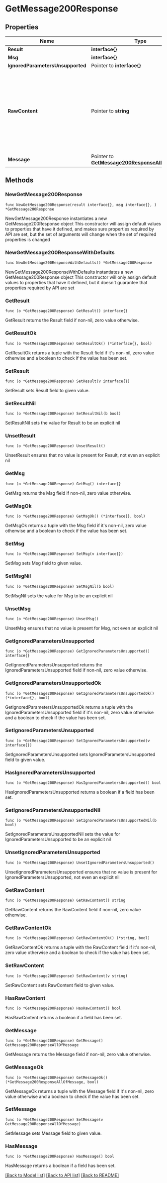# GetMessage200Response

## Properties

Name | Type | Description | Notes
------------ | ------------- | ------------- | -------------
**Result** | **interface{}** |  | 
**Msg** | **interface{}** |  | 
**IgnoredParametersUnsupported** | Pointer to **interface{}** |  | [optional] 
**RawContent** | Pointer to **string** | The raw Markdown content of the message.  See the help center article on [message formatting](/help/format-your-message-using-markdown) for details on Zulip-flavored Markdown.  **Deprecated** and to be removed once no longer required for legacy clients. Modern clients should prefer passing &#x60;\&quot;apply_markdown\&quot;: false&#x60; to request raw message content.  | [optional] 
**Message** | Pointer to [**GetMessage200ResponseAllOfMessage**](GetMessage200ResponseAllOfMessage.md) |  | [optional] 

## Methods

### NewGetMessage200Response

`func NewGetMessage200Response(result interface{}, msg interface{}, ) *GetMessage200Response`

NewGetMessage200Response instantiates a new GetMessage200Response object
This constructor will assign default values to properties that have it defined,
and makes sure properties required by API are set, but the set of arguments
will change when the set of required properties is changed

### NewGetMessage200ResponseWithDefaults

`func NewGetMessage200ResponseWithDefaults() *GetMessage200Response`

NewGetMessage200ResponseWithDefaults instantiates a new GetMessage200Response object
This constructor will only assign default values to properties that have it defined,
but it doesn't guarantee that properties required by API are set

### GetResult

`func (o *GetMessage200Response) GetResult() interface{}`

GetResult returns the Result field if non-nil, zero value otherwise.

### GetResultOk

`func (o *GetMessage200Response) GetResultOk() (*interface{}, bool)`

GetResultOk returns a tuple with the Result field if it's non-nil, zero value otherwise
and a boolean to check if the value has been set.

### SetResult

`func (o *GetMessage200Response) SetResult(v interface{})`

SetResult sets Result field to given value.


### SetResultNil

`func (o *GetMessage200Response) SetResultNil(b bool)`

 SetResultNil sets the value for Result to be an explicit nil

### UnsetResult
`func (o *GetMessage200Response) UnsetResult()`

UnsetResult ensures that no value is present for Result, not even an explicit nil
### GetMsg

`func (o *GetMessage200Response) GetMsg() interface{}`

GetMsg returns the Msg field if non-nil, zero value otherwise.

### GetMsgOk

`func (o *GetMessage200Response) GetMsgOk() (*interface{}, bool)`

GetMsgOk returns a tuple with the Msg field if it's non-nil, zero value otherwise
and a boolean to check if the value has been set.

### SetMsg

`func (o *GetMessage200Response) SetMsg(v interface{})`

SetMsg sets Msg field to given value.


### SetMsgNil

`func (o *GetMessage200Response) SetMsgNil(b bool)`

 SetMsgNil sets the value for Msg to be an explicit nil

### UnsetMsg
`func (o *GetMessage200Response) UnsetMsg()`

UnsetMsg ensures that no value is present for Msg, not even an explicit nil
### GetIgnoredParametersUnsupported

`func (o *GetMessage200Response) GetIgnoredParametersUnsupported() interface{}`

GetIgnoredParametersUnsupported returns the IgnoredParametersUnsupported field if non-nil, zero value otherwise.

### GetIgnoredParametersUnsupportedOk

`func (o *GetMessage200Response) GetIgnoredParametersUnsupportedOk() (*interface{}, bool)`

GetIgnoredParametersUnsupportedOk returns a tuple with the IgnoredParametersUnsupported field if it's non-nil, zero value otherwise
and a boolean to check if the value has been set.

### SetIgnoredParametersUnsupported

`func (o *GetMessage200Response) SetIgnoredParametersUnsupported(v interface{})`

SetIgnoredParametersUnsupported sets IgnoredParametersUnsupported field to given value.

### HasIgnoredParametersUnsupported

`func (o *GetMessage200Response) HasIgnoredParametersUnsupported() bool`

HasIgnoredParametersUnsupported returns a boolean if a field has been set.

### SetIgnoredParametersUnsupportedNil

`func (o *GetMessage200Response) SetIgnoredParametersUnsupportedNil(b bool)`

 SetIgnoredParametersUnsupportedNil sets the value for IgnoredParametersUnsupported to be an explicit nil

### UnsetIgnoredParametersUnsupported
`func (o *GetMessage200Response) UnsetIgnoredParametersUnsupported()`

UnsetIgnoredParametersUnsupported ensures that no value is present for IgnoredParametersUnsupported, not even an explicit nil
### GetRawContent

`func (o *GetMessage200Response) GetRawContent() string`

GetRawContent returns the RawContent field if non-nil, zero value otherwise.

### GetRawContentOk

`func (o *GetMessage200Response) GetRawContentOk() (*string, bool)`

GetRawContentOk returns a tuple with the RawContent field if it's non-nil, zero value otherwise
and a boolean to check if the value has been set.

### SetRawContent

`func (o *GetMessage200Response) SetRawContent(v string)`

SetRawContent sets RawContent field to given value.

### HasRawContent

`func (o *GetMessage200Response) HasRawContent() bool`

HasRawContent returns a boolean if a field has been set.

### GetMessage

`func (o *GetMessage200Response) GetMessage() GetMessage200ResponseAllOfMessage`

GetMessage returns the Message field if non-nil, zero value otherwise.

### GetMessageOk

`func (o *GetMessage200Response) GetMessageOk() (*GetMessage200ResponseAllOfMessage, bool)`

GetMessageOk returns a tuple with the Message field if it's non-nil, zero value otherwise
and a boolean to check if the value has been set.

### SetMessage

`func (o *GetMessage200Response) SetMessage(v GetMessage200ResponseAllOfMessage)`

SetMessage sets Message field to given value.

### HasMessage

`func (o *GetMessage200Response) HasMessage() bool`

HasMessage returns a boolean if a field has been set.


[[Back to Model list]](../README.md#documentation-for-models) [[Back to API list]](../README.md#documentation-for-api-endpoints) [[Back to README]](../README.md)


